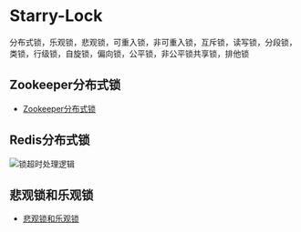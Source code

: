 # Starry-Lock
分布式锁，乐观锁，悲观锁，可重入锁，非可重入锁，互斥锁，读写锁，分段锁，类锁，行级锁，自旋锁，偏向锁，公平锁，非公平锁共享锁，排他锁


## Zookeeper分布式锁
- [Zookeeper分布式锁](https://codeprometheus.github.io/Starry-Notes/#/Concurrency/Zookeeper%E5%88%86%E5%B8%83%E5%BC%8F%E9%94%81)

## Redis分布式锁

![锁超时处理逻辑](https://wx1.sinaimg.cn/large/7dfa0a7bly1g24obim6cnj20u80jzgnf.jpg "锁超时处理逻辑.jpg")


## 悲观锁和乐观锁

- [悲观锁和乐观锁](https://codeprometheus.github.io/Starry-Notes/#/Concurrency/%E6%82%B2%E8%A7%82%E9%94%81%E5%92%8C%E4%B9%90%E8%A7%82%E9%94%81)
